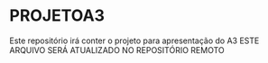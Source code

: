 # PROJETOA3
Este repositório irá conter o projeto para apresentação do A3
ESTE ARQUIVO SERÁ ATUALIZADO NO REPOSITÓRIO REMOTO
